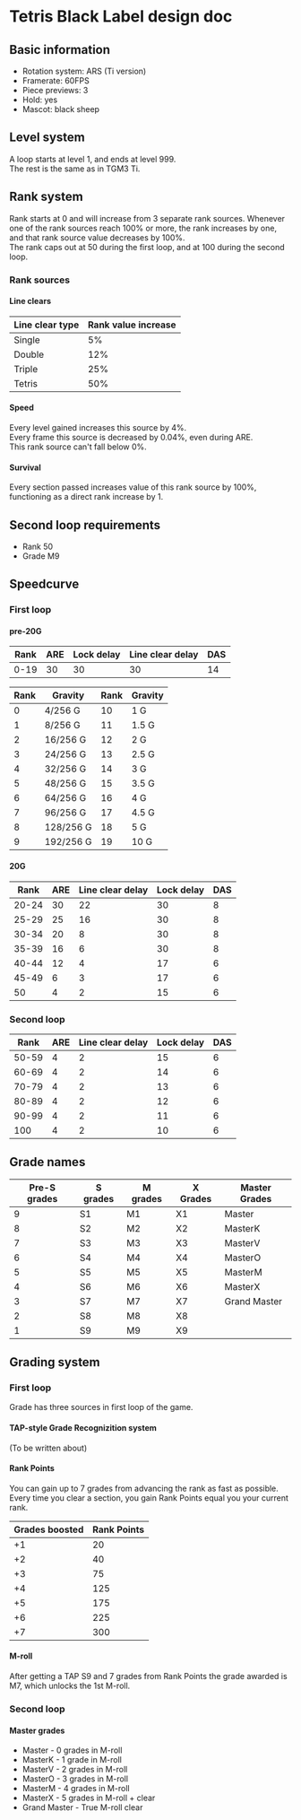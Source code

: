 # Tetris Black Label design doc

## Basic information  
* Rotation system: ARS (Ti version)
* Framerate: 60FPS
* Piece previews: 3
* Hold: yes
* Mascot: black sheep

## Level system  
A loop starts at level 1, and ends at level 999.  
The rest is the same as in TGM3 Ti.

## Rank system  
Rank starts at 0 and will increase from 3 separate rank sources.
Whenever one of the rank sources reach 100% or more, the rank increases by one, and that rank source value decreases by 100%.  
The rank caps out at 50 during the first loop, and at 100 during the second loop.

### Rank sources  
#### Line clears  
Line clear type | Rank value increase
---|---
Single | 5%
Double | 12%
Triple | 25%
Tetris | 50%

#### Speed  
Every level gained increases this source by 4%.  
Every frame this source is decreased by 0.04%, even during ARE.  
This rank source can't fall below 0%.

#### Survival  
Every section passed increases value of this rank source by 100%, functioning as a direct rank increase by 1.

## Second loop requirements  
* Rank 50
* Grade M9

## Speedcurve  
### First loop  
#### pre-20G  
Rank | ARE | Lock delay | Line clear delay | DAS
---|---|---|---|---
0-19 | 30 | 30 | 30 | 14

Rank | Gravity | Rank | Gravity
---|---|---|---
0 | 4/256 G | 10 | 1 G
1 | 8/256 G | 11 | 1.5 G
2 | 16/256 G | 12 | 2 G
3 | 24/256 G | 13 | 2.5 G
4 | 32/256 G | 14 | 3 G
5 | 48/256 G | 15 | 3.5 G
6 | 64/256 G | 16 | 4 G
7 | 96/256 G | 17 | 4.5 G
8 | 128/256 G | 18 | 5 G
9 | 192/256 G | 19 | 10 G

#### 20G  
Rank | ARE | Line clear delay | Lock delay | DAS
---|---|---|---|---
20-24 | 30 | 22 | 30 | 8
25-29 | 25 | 16 | 30 | 8
30-34 | 20 | 8 | 30 | 8
35-39 | 16 | 6 | 30 | 8
40-44 | 12 | 4 | 17 | 6
45-49 | 6 | 3 | 17 | 6
50 | 4 | 2 | 15 | 6

### Second loop  
Rank | ARE | Line clear delay | Lock delay | DAS
---|---|---|---|---
50-59 | 4 | 2 | 15 | 6
60-69 | 4 | 2 | 14 | 6
70-79 | 4 | 2 | 13 | 6
80-89 | 4 | 2 | 12 | 6
90-99 | 4 | 2 | 11 | 6
100 | 4 | 2 | 10 | 6

## Grade names  
Pre-S grades|S grades|M grades|X Grades|Master Grades
---|---|---|---|---
9|S1|M1|X1|Master
8|S2|M2|X2|MasterK
7|S3|M3|X3|MasterV
6|S4|M4|X4|MasterO
5|S5|M5|X5|MasterM
4|S6|M6|X6|MasterX
3|S7|M7|X7|Grand Master
2|S8|M8|X8|
1|S9|M9|X9|

## Grading system

### First loop
Grade has three sources in first loop of the game.

#### TAP-style Grade Recognizition system
(To be written about)

#### Rank Points
You can gain up to 7 grades from advancing the rank as fast as possible.  
Every time you clear a section, you gain Rank Points equal you your current rank.

Grades boosted | Rank Points
---|---
+1|20
+2|40
+3|75
+4|125
+5|175
+6|225
+7|300

#### M-roll
After getting a TAP S9 and 7 grades from Rank Points the grade awarded is M7, which unlocks the 1st M-roll.


### Second loop



#### Master grades
* Master - 0 grades in M-roll
* MasterK - 1 grade in M-roll
* MasterV - 2 grades in M-roll
* MasterO - 3 grades in M-roll
* MasterM - 4 grades in M-roll
* MasterX - 5 grades in M-roll + clear
* Grand Master - True M-roll clear
